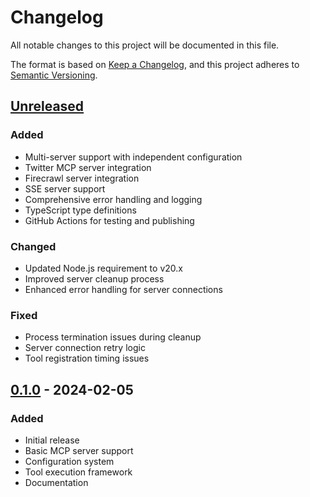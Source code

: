 # Changelog

All notable changes to this project will be documented in this file.

The format is based on [Keep a Changelog](https://keepachangelog.com/en/1.0.0/),
and this project adheres to [Semantic Versioning](https://semver.org/spec/v2.0.0.html).

## [Unreleased]

### Added

- Multi-server support with independent configuration
- Twitter MCP server integration
- Firecrawl server integration
- SSE server support
- Comprehensive error handling and logging
- TypeScript type definitions
- GitHub Actions for testing and publishing

### Changed

- Updated Node.js requirement to v20.x
- Improved server cleanup process
- Enhanced error handling for server connections

### Fixed

- Process termination issues during cleanup
- Server connection retry logic
- Tool registration timing issues

## [0.1.0] - 2024-02-05

### Added

- Initial release
- Basic MCP server support
- Configuration system
- Tool execution framework
- Documentation

[Unreleased]: https://github.com/vrknetha/aisdk-mcp-bridge/compare/v0.1.0...HEAD
[0.1.0]: https://github.com/vrknetha/aisdk-mcp-bridge/releases/tag/v0.1.0
